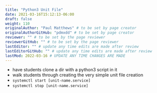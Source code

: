 ```yaml
---
title: "Python3 Unit File"
date: 2021-03-16T15:12:13-06:00
draft: false
weight: 110
originalAuthor: "Paul Matthews" # to be set by page creator
originalAuthorGitHub: "pdmxdd" # to be set by page creator
reviewer: "" # to be set by the page reviewer
reviewerGitHub: "" # to be set by the page reviewer
lastEditor: "" # update any time edits are made after review
lastEditorGitHub: "" # update any time edits are made after review
lastMod: 2022-03-16 # UPDATE ANY TIME CHANGES ARE MADE
---
```


- have students clone a dir with a python3 script in it
- walk students through creating the very simple unit file creation
- `systemctl start [unit-name.service]`
- `systemctl stop [unit-name.service]`